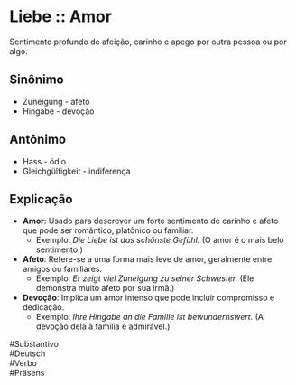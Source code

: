 # Liebe :: Amor
Sentimento profundo de afeição, carinho e apego por outra pessoa ou por algo.

## Sinônimo
- Zuneigung - afeto  
- Hingabe - devoção  

## Antônimo
- Hass - ódio  
- Gleichgültigkeit - indiferença  

## Explicação
- **Amor**: Usado para descrever um forte sentimento de carinho e afeto que pode ser romântico, platônico ou familiar.
	- Exemplo: *Die Liebe ist das schönste Gefühl.* (O amor é o mais belo sentimento.)
- **Afeto**: Refere-se a uma forma mais leve de amor, geralmente entre amigos ou familiares.
	- Exemplo: *Er zeigt viel Zuneigung zu seiner Schwester.* (Ele demonstra muito afeto por sua irmã.)
- **Devoção**: Implica um amor intenso que pode incluir compromisso e dedicação.
	- Exemplo: *Ihre Hingabe an die Familie ist bewundernswert.* (A devoção dela à família é admirável.)

#Substantivo  
#Deutsch  
#Verbo  
#Präsens